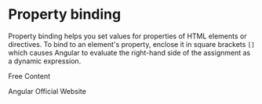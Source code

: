 # Property binding

Property binding helps you set values for properties of HTML elements or directives. To bind to an element's property, enclose it in square brackets `[]` which causes Angular to evaluate the right-hand side of the assignment as a dynamic expression.

<ResourceGroupTitle>Free Content</ResourceGroupTitle>

<BadgeLink colorScheme='blue' badgeText='Official Website' href='https://angular.io/guide/property-binding'>Angular Official Website</BadgeLink>
